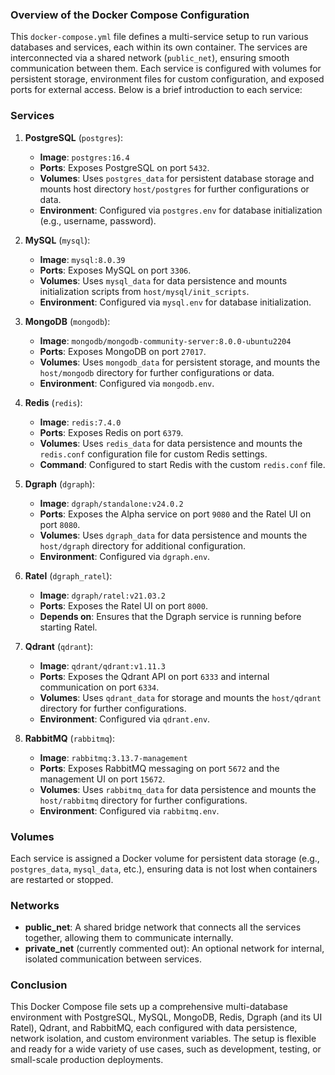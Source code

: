 ### Overview of the Docker Compose Configuration

This `docker-compose.yml` file defines a multi-service setup to run various databases and services, each within its own container. The services are interconnected via a shared network (`public_net`), ensuring smooth communication between them. Each service is configured with volumes for persistent storage, environment files for custom configuration, and exposed ports for external access. Below is a brief introduction to each service:

### Services

1. **PostgreSQL** (`postgres`):
   - **Image**: `postgres:16.4`
   - **Ports**: Exposes PostgreSQL on port `5432`.
   - **Volumes**: Uses `postgres_data` for persistent database storage and mounts host directory `host/postgres` for further configurations or data.
   - **Environment**: Configured via `postgres.env` for database initialization (e.g., username, password).
   
2. **MySQL** (`mysql`):
   - **Image**: `mysql:8.0.39`
   - **Ports**: Exposes MySQL on port `3306`.
   - **Volumes**: Uses `mysql_data` for data persistence and mounts initialization scripts from `host/mysql/init_scripts`.
   - **Environment**: Configured via `mysql.env` for database initialization.
   
3. **MongoDB** (`mongodb`):
   - **Image**: `mongodb/mongodb-community-server:8.0.0-ubuntu2204`
   - **Ports**: Exposes MongoDB on port `27017`.
   - **Volumes**: Uses `mongodb_data` for persistent storage, and mounts the `host/mongodb` directory for further configurations or data.
   - **Environment**: Configured via `mongodb.env`.
   
4. **Redis** (`redis`):
   - **Image**: `redis:7.4.0`
   - **Ports**: Exposes Redis on port `6379`.
   - **Volumes**: Uses `redis_data` for data persistence and mounts the `redis.conf` configuration file for custom Redis settings.
   - **Command**: Configured to start Redis with the custom `redis.conf` file.

5. **Dgraph** (`dgraph`):
   - **Image**: `dgraph/standalone:v24.0.2`
   - **Ports**: Exposes the Alpha service on port `9080` and the Ratel UI on port `8080`.
   - **Volumes**: Uses `dgraph_data` for data persistence and mounts the `host/dgraph` directory for additional configuration.
   - **Environment**: Configured via `dgraph.env`.

6. **Ratel** (`dgraph_ratel`):
   - **Image**: `dgraph/ratel:v21.03.2`
   - **Ports**: Exposes the Ratel UI on port `8000`.
   - **Depends on**: Ensures that the Dgraph service is running before starting Ratel.

7. **Qdrant** (`qdrant`):
   - **Image**: `qdrant/qdrant:v1.11.3`
   - **Ports**: Exposes the Qdrant API on port `6333` and internal communication on port `6334`.
   - **Volumes**: Uses `qdrant_data` for storage and mounts the `host/qdrant` directory for further configurations.
   - **Environment**: Configured via `qdrant.env`.

8. **RabbitMQ** (`rabbitmq`):
   - **Image**: `rabbitmq:3.13.7-management`
   - **Ports**: Exposes RabbitMQ messaging on port `5672` and the management UI on port `15672`.
   - **Volumes**: Uses `rabbitmq_data` for data persistence and mounts the `host/rabbitmq` directory for further configurations.
   - **Environment**: Configured via `rabbitmq.env`.

### Volumes
Each service is assigned a Docker volume for persistent data storage (e.g., `postgres_data`, `mysql_data`, etc.), ensuring data is not lost when containers are restarted or stopped.

### Networks
- **public_net**: A shared bridge network that connects all the services together, allowing them to communicate internally.
- **private_net** (currently commented out): An optional network for internal, isolated communication between services.

### Conclusion
This Docker Compose file sets up a comprehensive multi-database environment with PostgreSQL, MySQL, MongoDB, Redis, Dgraph (and its UI Ratel), Qdrant, and RabbitMQ, each configured with data persistence, network isolation, and custom environment variables. The setup is flexible and ready for a wide variety of use cases, such as development, testing, or small-scale production deployments.

